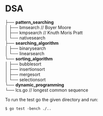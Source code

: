 # DSA
├── **pattern_searching**</br>
│   ├── bmsearch   // Boyer Moore</br>
│   ├── kmpsearch // Knuth Moris Pratt </br>
│   └── nativesearch</br>
├── **searching_algorithm**</br>
│   ├── binarysearch</br>
│   └── linearsearch</br>
└── **sorting_algorithm**</br>
│   ├── bubblesort</br>
│   ├── insertionsort</br>
│   ├── mergesort</br>
│   └── selectionsort</br>
└── **dynamic_programming**</br>
└── lcs.go // longest common sequence</br>

To run the test go the given directory and run:

```
$ go test -bench ./..
```